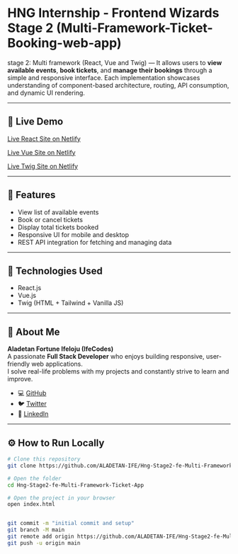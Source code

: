 # HNG Internship - Frontend Wizards Stage 2 (Multi-Framework-Ticket-Booking-web-app)

<!-- This is my submission for the **HNG Internship Stage 2 (Frontend Wizards)** task.   -->
stage 2: Multi framework (React, Vue and Twig) — It allows users to **view available events**, **book tickets**, and **manage their bookings** through a simple and responsive interface. Each implementation showcases understanding of component-based architecture, routing, API consumption, and dynamic UI rendering.

---

## 🚀 Live Demo
[Live React Site on Netlify](profile-card-hng-0.netlify.app)

[Live Vue Site on Netlify](profile-card-hng-0.netlify.app)

[Live Twig Site on Netlify](profile-card-hng-0.netlify.app)

---

## 🧩 Features
- View list of available events
- Book or cancel tickets
- Display total tickets booked
- Responsive UI for mobile and desktop
- REST API integration for fetching and managing data

---

## 🧠 Technologies Used
- React.js
- Vue.js
- Twig (HTML + Tailwind + Vanilla JS)

---

## 👤 About Me
**Aladetan Fortune Ifeloju (IfeCodes)**  
A passionate **Full Stack Developer** who enjoys building responsive, user-friendly web applications.  
I solve real-life problems with my projects and constantly strive to learn and improve.  

- 💻 [GitHub](https://github.com/ALADETAN-IFE)  
- 🐦 [Twitter](https://x.com/ifeCodes_)  
- 💼 [LinkedIn](https://www.linkedin.com/in/fortune-ife-aladetan-458ab136a?utm_source=share&utm_campaign=share_via&utm_content=profile&utm_medium=android_app)

---

## ⚙️ How to Run Locally
```bash
# Clone this repository
git clone https://github.com/ALADETAN-IFE/Hng-Stage2-fe-Multi-Framework-Ticket-App.git

# Open the folder
cd Hng-Stage2-fe-Multi-Framework-Ticket-App

# Open the project in your browser
open index.html


git commit -m "initial commit and setup"
git branch -M main
git remote add origin https://github.com/ALADETAN-IFE/Hng-Stage2-fe-Multi-Framework-Ticket-App.git
git push -u origin main
